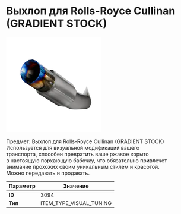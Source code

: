 # Выхлоп для Rolls-Royce Cullinan (GRADIENT STOCK)

![Item Image](../img/3094.webp?raw=true)

Предмет: Выхлоп для Rolls-Royce Cullinan (GRADIENT STOCK)<br>Используется для визуальной модификаций вашего<br>транспорта, способен превратить ваше ржавое корыто<br>в настоящую порхающую бабочку, что обязательно привлечет<br>внимание прохожих своим уникальным стилем и красотой.<br>Можно передавать и продавать.


| Параметр | Значение |
|----------|----------|
| **ID** | 3094 |
| **Тип** | ITEM_TYPE_VISUAL_TUNING |

